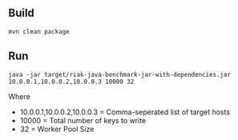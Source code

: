 Build
-----
```
mvn clean package
```

Run
---
```
java -jar target/riak-java-benchmark-jar-with-dependencies.jar 10.0.0.1,10.0.0.2,10.0.0.3 10000 32
```

Where 

- 10.0.0.1,10.0.0.2,10.0.0.3 = Comma-seperated list of target hosts
- 10000 = Total number of keys to write
- 32 = Worker Pool Size